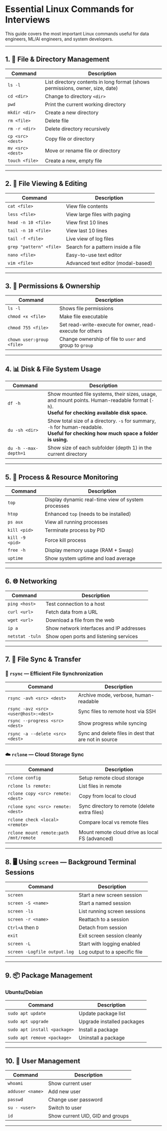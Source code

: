 # Essential Linux Commands for Interviews

This guide covers the most important Linux commands useful for data engineers, ML/AI engineers, and system developers.

---

## 1. 📁 File & Directory Management

| Command | Description |
|--------|-------------|
| `ls -l` | List directory contents in long format (shows permissions, owner, size, date) |
| `cd <dir>` | Change to directory `<dir>` |
| `pwd` | Print the current working directory |
| `mkdir <dir>` | Create a new directory |
| `rm <file>` | Delete file |
| `rm -r <dir>` | Delete directory recursively |
| `cp <src> <dest>` | Copy file or directory |
| `mv <src> <dest>` | Move or rename file or directory |
| `touch <file>` | Create a new, empty file |

---

## 2. 📄 File Viewing & Editing

| Command | Description |
|--------|-------------|
| `cat <file>` | View file contents |
| `less <file>` | View large files with paging |
| `head -n 10 <file>` | View first 10 lines |
| `tail -n 10 <file>` | View last 10 lines |
| `tail -f <file>` | Live view of log files |
| `grep "pattern" <file>` | Search for a pattern inside a file |
| `nano <file>` | Easy-to-use text editor |
| `vim <file>` | Advanced text editor (modal-based) |

---

## 3. 🔐 Permissions & Ownership

| Command | Description |
|--------|-------------|
| `ls -l` | Shows file permissions |
| `chmod +x <file>` | Make file executable |
| `chmod 755 <file>` | Set read-write-execute for owner, read-execute for others |
| `chown user:group <file>` | Change ownership of file to `user` and group to `group` |

---

## 4. 📊 Disk & File System Usage

| Command | Description |
|--------|-------------|
| `df -h` | Show mounted file systems, their sizes, usage, and mount points. Human-readable format (`-h`).<br>**Useful for checking available disk space.** |
| `du -sh <dir>` | Show total size of a directory. `-s` for summary, `-h` for human-readable.<br>**Useful for checking how much space a folder is using.** |
| `du -h --max-depth=1` | Show size of each subfolder (depth 1) in the current directory |

---

## 5. 🧠 Process & Resource Monitoring

| Command | Description |
|--------|-------------|
| `top` | Display dynamic real-time view of system processes |
| `htop` | Enhanced `top` (needs to be installed) |
| `ps aux` | View all running processes |
| `kill <pid>` | Terminate process by PID |
| `kill -9 <pid>` | Force kill process |
| `free -h` | Display memory usage (RAM + Swap) |
| `uptime` | Show system uptime and load average |

---

## 6. 🌐 Networking

| Command | Description |
|--------|-------------|
| `ping <host>` | Test connection to a host |
| `curl <url>` | Fetch data from a URL |
| `wget <url>` | Download a file from the web |
| `ip a` | Show network interfaces and IP addresses |
| `netstat -tuln` | Show open ports and listening services |

---

## 7. 🔁 File Sync & Transfer

### 🔄 `rsync` — Efficient File Synchronization

| Command | Description |
|--------|-------------|
| `rsync -avh <src> <dest>` | Archive mode, verbose, human-readable |
| `rsync -avz <src> <user@host>:<dest>` | Sync files to remote host via SSH |
| `rsync --progress <src> <dest>` | Show progress while syncing |
| `rsync -a --delete <src> <dest>` | Sync and delete files in dest that are not in source |

### ☁️ `rclone` — Cloud Storage Sync

| Command | Description |
|--------|-------------|
| `rclone config` | Setup remote cloud storage |
| `rclone ls remote:` | List files in remote |
| `rclone copy <src> remote:<dest>` | Copy from local to cloud |
| `rclone sync <src> remote:<dest>` | Sync directory to remote (delete extra files) |
| `rclone check <local> <remote>` | Compare local vs remote files |
| `rclone mount remote:path /mnt/remote` | Mount remote cloud drive as local FS (advanced) |

---

## 8. 🖥️ Using `screen` — Background Terminal Sessions

| Command | Description |
|--------|-------------|
| `screen` | Start a new screen session |
| `screen -S <name>` | Start a named session |
| `screen -ls` | List running screen sessions |
| `screen -r <name>` | Reattach to a session |
| `Ctrl+A` then `D` | Detach from session |
| `exit` | Exit screen session cleanly |
| `screen -L` | Start with logging enabled |
| `screen -Logfile output.log` | Log output to a specific file |

---

## 9. 📦 Package Management

### Ubuntu/Debian

| Command | Description |
|--------|-------------|
| `sudo apt update` | Update package list |
| `sudo apt upgrade` | Upgrade installed packages |
| `sudo apt install <package>` | Install a package |
| `sudo apt remove <package>` | Uninstall a package |

---

## 10. 👤 User Management

| Command | Description |
|--------|-------------|
| `whoami` | Show current user |
| `adduser <name>` | Add new user |
| `passwd` | Change user password |
| `su - <user>` | Switch to user |
| `id` | Show current UID, GID and groups |

---

